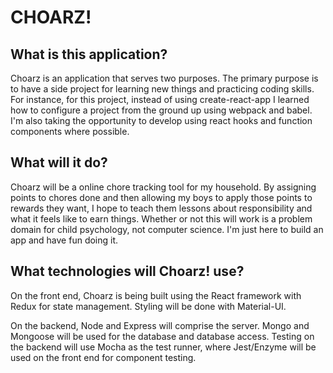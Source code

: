 # CHOARZ!

## What is this application?

Choarz is an application that serves two purposes. The primary purpose is to have a side project for learning new things and practicing coding skills. For instance, for this project, instead of using create-react-app I learned how to configure a project from the ground up using webpack and babel. I'm also taking the opportunity to develop using react hooks and function components where possible.

## What will it do?

Choarz will be a online chore tracking tool for my household. By assigning points to chores done and then allowing my boys to apply those points to rewards they want, I hope to teach them lessons about responsibility and what it feels like to earn things. Whether or not this will work is a problem domain for child psychology, not computer science. I'm just here to build an app and have fun doing it.

## What technologies will Choarz! use?

On the front end, Choarz is being built using the React framework with Redux for state management. Styling will be done with Material-UI.

On the backend, Node and Express will comprise the server. Mongo and Mongoose will be used for the database and database access. Testing on the backend will use Mocha as the test runner, where Jest/Enzyme will be used on the front end for component testing.
